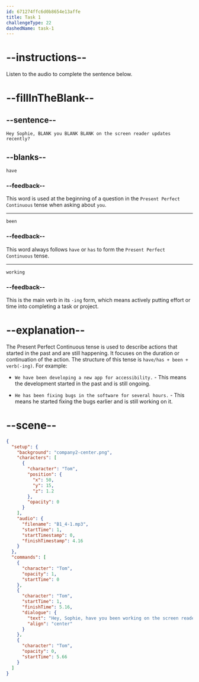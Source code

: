 ```yaml
---
id: 671274ffc6d0b8654e13affe
title: Task 1
challengeType: 22
dashedName: task-1
---
```


<!-- (Audio) Tom: Hey Sophie, have you been working on the screen reader updates recently? -->

# --instructions--

Listen to the audio to complete the sentence below.

# --fillInTheBlank--

## --sentence--

`Hey Sophie, BLANK you BLANK BLANK on the screen reader updates recently?`

## --blanks--

`have`

### --feedback--

This word is used at the beginning of a question in the `Present Perfect Continuous` tense when asking about `you`.

---

`been`

### --feedback--

This word always follows `have` or `has` to form the `Present Perfect Continuous` tense.

---

`working`

### --feedback--

This is the main verb in its `-ing` form, which means actively putting effort or time into completing a task or project.

# --explanation--

The Present Perfect Continuous tense is used to describe actions that started in the past and are still happening. It focuses on the duration or continuation of the action. The structure of this tense is `have/has + been + verb(-ing)`. For example:

- `We have been developing a new app for accessibility.` - This means the development started in the past and is still ongoing.

- `He has been fixing bugs in the software for several hours.` - This means he started fixing the bugs earlier and is still working on it.

# --scene--

```json
{
  "setup": {
    "background": "company2-center.png",
    "characters": [
      {
        "character": "Tom",
        "position": {
          "x": 50,
          "y": 15,
          "z": 1.2
        },
        "opacity": 0
      }
    ],
    "audio": {
      "filename": "B1_4-1.mp3",
      "startTime": 1,
      "startTimestamp": 0,
      "finishTimestamp": 4.16
    }
  },
  "commands": [
    {
      "character": "Tom",
      "opacity": 1,
      "startTime": 0
    },
    {
      "character": "Tom",
      "startTime": 1,
      "finishTime": 5.16,
      "dialogue": {
        "text": "Hey, Sophie, have you been working on the screen reader updates recently?",
        "align": "center"
      }
    },
    {
      "character": "Tom",
      "opacity": 0,
      "startTime": 5.66
    }
  ]
}
```
